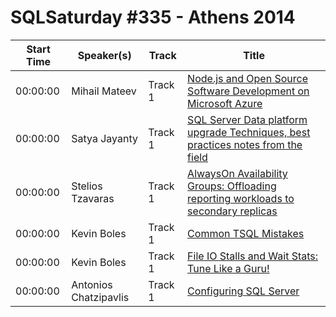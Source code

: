 # SQLSaturday #335 - Athens 2014
Start Time|Speaker(s)|Track|Title
---|---|---|---
00:00:00|Mihail Mateev|Track 1|[Node.js and Open Source Software Development on Microsoft Azure](20355.md)
00:00:00|Satya Jayanty|Track 1|[SQL Server Data platform upgrade Techniques, best practices  notes from the field](25055.md)
00:00:00|Stelios Tzavaras|Track 1|[AlwaysOn Availability Groups: Offloading reporting workloads to secondary replicas](25251.md)
00:00:00|Kevin Boles|Track 1|[Common TSQL Mistakes](26471.md)
00:00:00|Kevin Boles|Track 1|[File IO Stalls and Wait Stats: Tune Like a Guru!](26472.md)
00:00:00|Antonios Chatzipavlis|Track 1|[Configuring SQL Server](9689.md)
